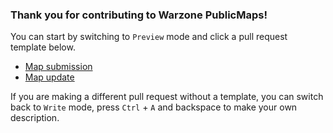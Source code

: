 ### Thank you for contributing to Warzone PublicMaps! 
You can start by switching to `Preview` mode and click a pull request template below.

- [Map submission](?expand=1&template=map-submission.md)
- [Map update](?expand=1&template=map-update.md)

If you are making a different pull request without a template, you can switch back to `Write` mode, press `Ctrl` + `A` and backspace to make your own description.
